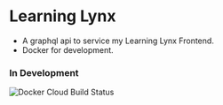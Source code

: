 # Learning Lynx 
- A graphql api to service my Learning Lynx Frontend.
- Docker for development.

### In Development
![Docker Cloud Build Status](https://img.shields.io/docker/cloud/build/kpcwebdev/learning_lynx-backend?color=blue&logo=docker)
